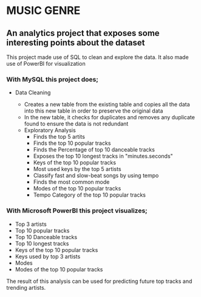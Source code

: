 # MUSIC GENRE

## An analytics project that exposes some interesting points about the dataset 

This project made use of SQL to clean and explore the data. It also made use of PowerBI for visualization

### With MySQL this project does;
  - Data Cleaning
      * Creates a new table from the existing table and copies all the data into this new table in order to preserve the original data
      * In the new table, it checks for duplicates and removes any duplicate found to ensure the data is not redundant

    - Exploratory Analysis
      * Finds the top 5 artits
      * Finds the top 10 popular tracks
      * Finds the Percentage of top 10 danceable tracks
      * Exposes the top 10 longest tracks in "minutes.seconds"
      * Keys of the top 10 popular tracks
      * Most used keys by the top 5 artists
      * Classify fast and slow-beat songs by using tempo
      * Finds the most common mode
      * Modes of the top 10 popular tracks
      * Tempo Category of the top 10 popular tracks

### With Microsoft PowerBI this project visualizes;
  * Top 3 artists
  * Top 10 popular tracks
  * Top 10 Danceable tracks
  * Top 10 longest tracks
  * Keys of the top 10 popular tracks
  * Keys used by top 3 artists
  * Modes
  * Modes of the top 10 popular tracks


The result of this analysis can be used for predicting future top tracks and trending artists.
